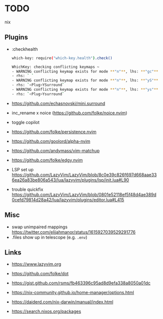 # TODO

nix

## Plugins

- :checkhealth 
  ```bash
  which-key: require("which-key.health").check()

  WhichKey: checking conflicting keymaps ~
  - WARNING conflicting keymap exists for mode **"n"**, lhs: **"gc"**
  - rhs: ` `
  - WARNING conflicting keymap exists for mode **"n"**, lhs: **"yS"**
  - rhs: `<Plug>YSurround`
  - WARNING conflicting keymap exists for mode **"n"**, lhs: **"ys"**
  - rhs: `<Plug>Ysurround`
  ```
- https://github.com/echasnovski/mini.surround
- inc_rename x noice (https://github.com/folke/noice.nvim)

- toggle copilot
- https://github.com/folke/persistence.nvim
- https://github.com/goolord/alpha-nvim
- https://github.com/andymass/vim-matchup
- https://github.com/folke/edgy.nvim

- LSP set up https://github.com/LazyVim/LazyVim/blob/8c0e39c826f697d668aae336ea26a83be806a543/lua/lazyvim/plugins/lsp/init.lua#L90
- trouble quickfix https://github.com/LazyVim/LazyVim/blob/0801e52118ef5f48d4ae389d0cefd79814d28a42/lua/lazyvim/plugins/editor.lua#L415

## Misc

- swap unimpaired mappings https://twitter.com/elijahmanor/status/1615927039529291776
- .files show up in telescope (e.g. `.env`)

## Links

- https://www.lazyvim.org
- https://github.com/folke/dot
- https://gist.github.com/rsms/fb463396c95ad8d9efa338a8050a01dc

- https://nix-community.github.io/home-manager/options.html
- https://daiderd.com/nix-darwin/manual/index.html
- https://search.nixos.org/packages

